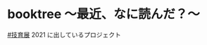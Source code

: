 # booktree ～最近、なに読んだ？～

[\#技育展](https://twitter.com/search?q=%23%E6%8A%80%E8%82%B2%E5%B1%95) 2021 に出しているプロジェクト
